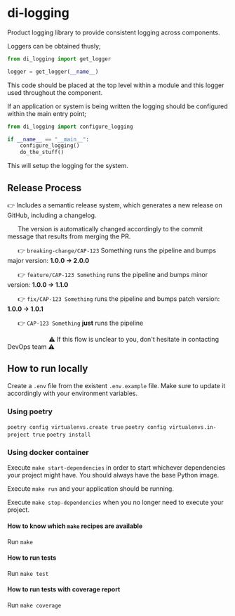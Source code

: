 # di-logging

Product logging library to provide consistent logging across components.

Loggers can be obtained thusly;
```python
from di_logging import get_logger

logger = get_logger(__name__)
```
This code should be placed at the top level within a module and this logger used throughout the component.

If an application or system is being written the logging should be configured within the main entry point;
```python
from di_logging import configure_logging

if __name__ == "__main__":
    configure_logging()
    do_the_stuff()
```
This will setup the logging for the system.

## Release Process
:point_right: Includes a semantic release system, which generates a new release on GitHub, including a changelog.

&nbsp;&nbsp;&nbsp;&nbsp;&nbsp;&nbsp;The version is automatically changed accordingly to the commit message that results from merging the PR.

&nbsp;&nbsp;&nbsp;&nbsp;&nbsp;&nbsp;:point_right: `breaking-change/CAP-123` Something runs the pipeline and bumps major version: **1.0.0 → 2.0.0**

&nbsp;&nbsp;&nbsp;&nbsp;&nbsp;&nbsp;:point_right: `feature/CAP-123 Something` runs the pipeline and bumps minor version: **1.0.0 → 1.1.0**

&nbsp;&nbsp;&nbsp;&nbsp;&nbsp;&nbsp;:point_right: `fix/CAP-123 Something` runs the pipeline and bumps patch version: **1.0.0 → 1.0.1**

&nbsp;&nbsp;&nbsp;&nbsp;&nbsp;&nbsp;:point_right: `CAP-123 Something` **just** runs the pipeline

&nbsp;&nbsp;&nbsp;&nbsp;&nbsp;&nbsp;&nbsp;&nbsp;&nbsp;&nbsp;&nbsp;&nbsp;&nbsp;&nbsp;&nbsp;&nbsp;&nbsp;&nbsp;&nbsp;&nbsp;&nbsp;&nbsp;&nbsp;&nbsp;:warning: If this flow is unclear to you, don't hesitate in contacting DevOps team :warning:

## How to run locally

Create a `.env` file from the existent `.env.example` file. Make sure to update it accordingly with your environment variables.

### Using poetry
`poetry config virtualenvs.create true`
`poetry config virtualenvs.in-project true`
`poetry install`

### Using docker container

Execute `make start-dependencies` in order to start whichever dependencies your project might have. You should always have the base Python image.

Execute `make run` and your application should be running.

Execute `make stop-dependencies` when you no longer need to execute your project.

#### How to know which `make` recipes are available

Run `make`

#### How to run tests

Run `make test`

#### How to run tests with coverage report

Run `make coverage`
